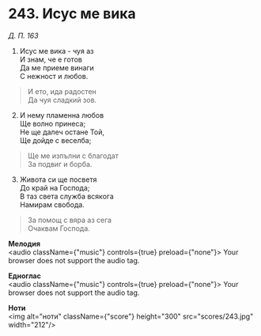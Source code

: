 # 243. Исус ме вика

_Д. П. 163_

1. Исус ме вика - чуя аз  
И знам, че е готов  
Да ме приеме винаги  
С нежност и любов.  

> И ето, ида радостен  
> Да чуя сладкий зов.  

2. И нему пламенна любов  
Ще волно принеса;  
Не ще далеч остане Той,  
Ще дойде с веселба;  

> Ще ме изпълни с благодат  
> За подвиг и борба.  

3. Живота си ще посветя  
До край на Господа;  
В таз света служба всякога  
Намирам свобода.  

> За помощ с вяра аз сега  
> Очаквам Господа.

**Мелодия**  
<audio className={"music"} controls={true} preload={"none"}>
    <source src="mp3/243.mp3" type="audio/mpeg"/>
    Your browser does not support the audio tag.
</audio>

**Едноглас**  
<audio className={"music"} controls={true} preload={"none"}>
    <source src="transp/243.mp3" type="audio/mpeg"/>
    Your browser does not support the audio tag.
</audio>

**Ноти**  
<img alt="ноти" className={"score"} height="300" src="scores/243.jpg" width="212"/>
